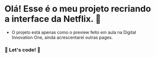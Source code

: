 # Olá! Esse é o meu projeto recriando a interface da Netflix. :iphone:

- O projeto está apenas como o preview feito em aula na Digital Innovation One, ainda acrescentarei outras pages.

### 🚀 Let's code! 🚀